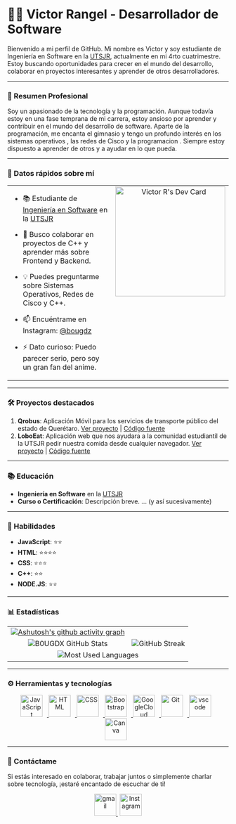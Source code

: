 # 👨‍💻 Victor Rangel - Desarrollador de Software


Bienvenido a mi perfil de GitHub. Mi nombre es Victor y soy estudiante de Ingeniería en Software en la [UTSJR](https://www.utsjr.edu.mx/), actualmente en mi 4rto cuatrimestre. Estoy buscando oportunidades para crecer en el mundo del desarrollo, colaborar en proyectos interesantes y aprender de otros desarrolladores.

---

### 📘 Resumen Profesional

Soy un apasionado de la tecnología y la programación. Aunque todavía estoy en una fase temprana de mi carrera, estoy ansioso por aprender y contribuir en el mundo del desarrollo de software. Aparte de la programación, me encanta el gimnasio y tengo un profundo interés en los sistemas operativos , las redes de Cisco y la programacion . Siempre estoy dispuesto a aprender de otros y a ayudar en lo que pueda.

---

### 📌 Datos rápidos sobre mí

<table>
  <tr>
    <td valign="top">

- 📚 Estudiante de [Ingeniería en Software](https://www.utsjr.edu.mx/programaAcademico.php?carrera=TI.jpg) en la [UTSJR](https://www.utsjr.edu.mx/)
- 💼 Busco colaborar en proyectos de C++ y aprender más sobre Frontend y Backend.
- 💡 Puedes preguntarme sobre Sistemas Operativos, Redes de Cisco y C++.
- 📫 Encuéntrame en Instagram: [@bougdz](https://www.instagram.com/bougdz/)
- ⚡ Dato curioso: Puedo parecer serio, pero soy un gran fan del anime.

    </td>
    <td valign="top" align="center">
        <a href="https://app.daily.dev/bougdx">
            <img src="https://api.daily.dev/devcards/21b8a1971dc4494d81bf0c3be187f26b.png?r=ct8" alt="Victor R's Dev Card" width="250px" />
        </a>
    </td>
  </tr>
</table>

---

### 🛠️ Proyectos destacados

1. **Qrobus**: Aplicación Móvil para los servicios de transporte público del estado de Querétaro. [Ver proyecto](qromovil.onrender.com) | [Código fuente](https://github.com/victoMR/QroMovil)
2. **LoboEat**: Aplicación web que nos ayudara a la comunidad estudiantil de la UTSJR pedir nuestra comida desde cualquier navegador. [Ver proyecto](loboeat.onrender.com) | [Código fuente](https://github.com/victoMR/LoboEatV2)
---

### 📚 Educación

- **Ingeniería en Software** en la [UTSJR](https://www.utsjr.edu.mx/)
- **Curso o Certificación**: Descripción breve.
... (y así sucesivamente)

---

### 🌟 Habilidades

- **JavaScript**: ⭐⭐
- **HTML**: ⭐⭐⭐⭐
-  **CSS**: ⭐⭐⭐
- **C++**: ⭐⭐
- **NODE.JS**: ⭐⭐
  

<!-----

### 🗣️ Testimonios

> "Comentario sobre tu trabajo o colaboración." 
> 
> **Nombre de la persona**
-->
---

### 📊 Estadísticas

<table width="100%">
  <tr>
    <td align="center">
      <a href="https://github.com/ashutosh00710/github-readme-activity-graph">
        <img src="https://github-readme-activity-graph.vercel.app/graph?username=victoMR&theme=github-compact" alt="Ashutosh's github activity graph" />
      </a>
    </td>
  </tr>
  <tr>
    <td align="center">
      <img src="https://github-readme-stats.vercel.app/api?username=victoMR&hide=stars&count_private=true&show_icons=true&theme=algolia&border_radius=20" alt="B0UGDX GitHub Stats" />
    </td>
    <td align="center">
      <img src="https://streak-stats.demolab.com?user=victoMR&count_private=true&theme=algolia&border_radius=20" alt="GitHub Streak" />
    </td>
  </tr>
  <tr>
    <td colspan="2" align="center">
      <img src="https://github-readme-stats.vercel.app/api/top-langs/?username=victoMR&layout=compact&show_icons=true&theme=algolia&border_radius=20" alt="Most Used Languages" />
    </td>
  </tr>
</table>


---

### ⚙️ Herramientas y tecnologías

<div align="center">
  <a href="https://developer.mozilla.org/en-US/docs/Web/JavaScript" target="_blank" rel="noreferrer">
      <img  alt="JavaScript" height="50px" style="padding-right:10px;" src="https://cdn.jsdelivr.net/gh/devicons/devicon/icons/javascript/javascript-plain.svg"/>
  </a>

  <a href="https://developer.mozilla.org/en-US/docs/Web/HTML" target="_blank" rel="noreferrer">
      <img  alt="HTML" height="50px" style="padding-right:10px;" src="https://cdn.jsdelivr.net/gh/devicons/devicon/icons/html5/html5-original.svg"/>
  </a>
  <a href="https://developer.mozilla.org/en-US/docs/Web/CSS" target="_blank" rel="noreferrer">
      <img  alt="CSS" height="50px" style="padding-right:10px;" src="https://cdn.jsdelivr.net/gh/devicons/devicon/icons/css3/css3-original.svg"/>
  </a>
  
  <a href="https://getbootstrap.com/" target="_blank" rel="noreferrer">
      <img  alt="Bootstrap" height="50px" style="padding-right:10px;" src="https://cdn.jsdelivr.net/gh/devicons/devicon/icons/bootstrap/bootstrap-original.svg"/>
  </a> 
  <a href="https://cloud.google.com/" target="_blank" rel="noreferrer">
      <img  alt="GoogleCloud" height="50px" style="padding-right:10px;" src="https://cdn.jsdelivr.net/gh/devicons/devicon/icons/googlecloud/googlecloud-original.svg"/> 
  </a>
  <a href="https://git-scm.com/" target="_blank" rel="noreferrer">
      <img  alt="Git" height="50px" style="padding-right:10px;" src="https://cdn.jsdelivr.net/gh/devicons/devicon/icons/git/git-original.svg"/>
  </a>
  <a href="https://code.visualstudio.com/" target="_blank" rel="noreferrer">
      <img  alt="vscode" height="50px" style="padding-right:10px;"src="https://cdn.jsdelivr.net/gh/devicons/devicon/icons/vscode/vscode-original.svg"/>
  </a>
  <a align="center" href="https://www.canva.com/" target="_blank" rel="noreferrer">
      <img  alt="Canva" height="50px" style="padding-right:10px;" src="https://cdn.jsdelivr.net/gh/devicons/devicon/icons/canva/canva-original.svg"/> 
  </a>
</div>

---


### 💌 Contáctame

Si estás interesado en colaborar, trabajar juntos o simplemente charlar sobre tecnología, ¡estaré encantado de escuchar de ti!

<div align="center">
    <a href="mailto:manuelrm.ti22@utsjr.edu.mx" style="margin-right: 5px;">
        <img src="https://user-images.githubusercontent.com/78341798/194531383-ddb2b774-5bb9-491c-b601-4a4a7d9792fb.svg" alt="gmail" width="50px" />
    </a>
    <a href="https://www.instagram.com/bougdz/" target='_blank'>
        <img src="https://cdn2.iconfinder.com/data/icons/social-media-2285/512/1_Instagram_colored_svg_1-512.png" alt="Instagram" width="50px" />
    </a>
</div>


